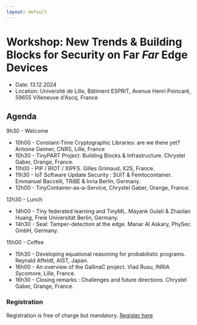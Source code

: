 ```yaml
---
layout: default
---
```

# Workshop: New Trends & Building Blocks for Security on Far *Far* Edge Devices

* Date: 13.12.2024
* Location: Université de Lille, Bâtiment ESPRIT, Avenue Henri Poincaré, 59655 Villeneuve d'Ascq, France

## Agenda

 9h30 - Welcome
 
* 10h00 - Constant-Time Cryptographic Libraries: are we there yet? Antoine Geimer, CNRS, Lille, France
* 10h30 - TinyPART Project:  Building Blocks  & Infrastructure. Chrystel Gaber, Orange, France.
* 11h00 - PIP / RIOT / XIPFS. Gilles Grimaud, X2S, France.
* 11h30 - IoT Software Update Security : SUIT & Femtocontainer. Emmanuel Baccelli, TRiBE & Inria Berlin, Germany.
* 12h00 - TinyContainer-as-a-Service, Chrystel Gaber, Orange, France.

12h30 - Lunch

* 14h00 - Tiny federated learning and TinyML. Mayank Gulati & Zhaolan Huang, Freie Universität Berlin, Germany.
* 14h30 - Seal: Tamper-detection at the edge.  Manar Al Askary, PhySec GmbH, Germany.

15h00 - Coffee

* 15h30 - Developing equational reasoning for probabilistic programs. Reynald Affeldt, AIST, Japan.
* 16h00 - An overview of the GallinaC project. Vlad Rusu, INRIA Sycomore, Lille, France.
* 16h30 - Closing remarks : Challenges and future directions. Chrystel Gaber, Orange, France.


### Registration
Registration is free of charge but mandatory. [Register here](https://pip.univ-lille.fr/pcm2024.html)



